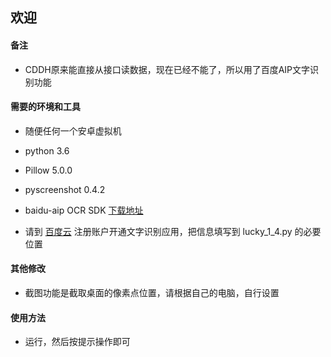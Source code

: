 ## 欢迎




#### 备注
* CDDH原来能直接从接口读数据，现在已经不能了，所以用了百度AIP文字识别功能



#### 需要的环境和工具

* 随便任何一个安卓虚拟机

* python 3.6

* Pillow 5.0.0

* pyscreenshot 0.4.2

* baidu-aip OCR SDK [下载地址](https://ai.baidu.com/sdk#ocr)

* 请到 [百度云](https://cloud.baidu.com/product/ocr) 注册账户开通文字识别应用，把信息填写到 lucky_1_4.py 的必要位置

#### 其他修改

* 截图功能是截取桌面的像素点位置，请根据自己的电脑，自行设置





#### 使用方法

* 运行，然后按提示操作即可
